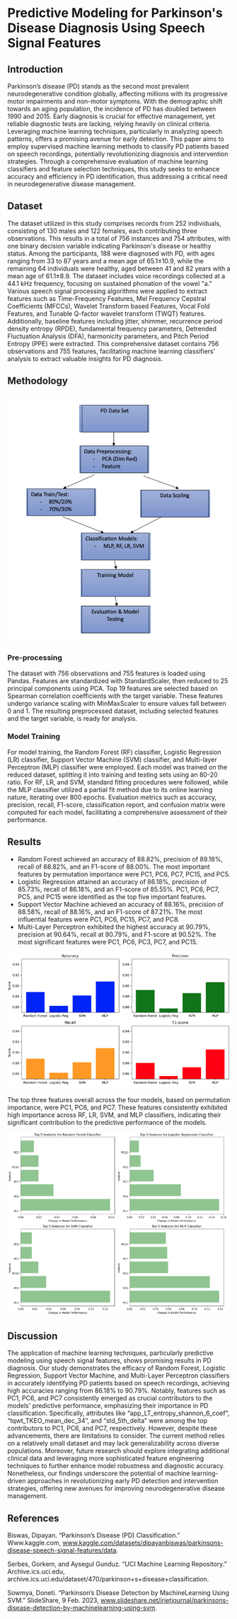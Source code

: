 # Predictive Modeling for Parkinson's Disease Diagnosis Using Speech Signal Features

## Introduction

Parkinson’s disease (PD) stands as the second most prevalent neurodegenerative condition globally, affecting millions with its progressive motor impairments and non-motor symptoms. With the demographic shift towards an aging population, the incidence of PD has doubled between 1990 and 2015. Early diagnosis is crucial for effective management, yet reliable diagnostic tests are lacking, relying heavily on clinical criteria. Leveraging machine learning techniques, particularly in analyzing speech patterns, offers a promising avenue for early detection. This paper aims to employ supervised machine learning methods to classify PD patients based on speech recordings, potentially revolutionizing diagnosis and intervention strategies. Through a comprehensive evaluation of machine learning classifiers and feature selection techniques, this study seeks to enhance accuracy and efficiency in PD identification, thus addressing a critical need in neurodegenerative disease management.

## Dataset

The dataset utilized in this study comprises records from 252 individuals, consisting of 130 males and 122 females, each contributing three observations. This results in a total of 756 instances and 754 attributes, with one binary decision variable indicating Parkinson's disease or healthy status. Among the participants, 188 were diagnosed with PD, with ages ranging from 33 to 87 years and a mean age of 65.1±10.9, while the remaining 64 individuals were healthy, aged between 41 and 82 years with a mean age of 61.1±8.9. The dataset includes voice recordings collected at a 44.1 kHz frequency, focusing on sustained phonation of the vowel "a." Various speech signal processing algorithms were applied to extract features such as Time-Frequency Features, Mel Frequency Cepstral Coefficients (MFCCs), Wavelet Transform based Features, Vocal Fold Features, and Tunable Q-factor wavelet transform (TWQT) features. Additionally, baseline features including jitter, shimmer, recurrence period density entropy (RPDE), fundamental frequency parameters, Detrended Fluctuation Analysis (DFA), harmonicity parameters, and Pitch Period Entropy (PPE) were extracted. This comprehensive dataset contains 756 observations and 755 features, facilitating machine learning classifiers' analysis to extract valuable insights for PD diagnosis.

## Methodology

![Parkinson's Disease Image](files/PD_ML_Outline.png)

### Pre-processing

The dataset with 756 observations and 755 features is loaded using Pandas. Features are standardized with StandardScaler, then reduced to 25 principal components using PCA. Top 19 features are selected based on Spearman correlation coefficients with the target variable. These features undergo variance scaling with MinMaxScaler to ensure values fall between 0 and 1. The resulting preprocessed dataset, including selected features and the target variable, is ready for analysis.

### Model Training

For model training, the Random Forest (RF) classifier, Logistic Regression (LR) classifier, Support Vector Machine (SVM) classifier, and Multi-layer Perceptron (MLP) classifier were employed. Each model was trained on the reduced dataset, splitting it into training and testing sets using an 80-20 ratio. For RF, LR, and SVM, standard fitting procedures were followed, while the MLP classifier utilized a partial fit method due to its online learning nature, iterating over 800 epochs. Evaluation metrics such as accuracy, precision, recall, F1-score, classification report, and confusion matrix were computed for each model, facilitating a comprehensive assessment of their performance.

## Results

- Random Forest achieved an accuracy of 88.82%, precision of 89.18%, recall of 88.82%, and an F1-score of 88.00%. The most important features by permutation importance were PC1, PC6, PC7, PC15, and PC5.
- Logistic Regression attained an accuracy of 86.18%, precision of 85.73%, recall of 86.18%, and an F1-score of 85.55%. PC1, PC6, PC7, PC5, and PC15 were identified as the top five important features.
- Support Vector Machine achieved an accuracy of 88.16%, precision of 88.58%, recall of 88.16%, and an F1-score of 87.21%. The most influential features were PC1, PC6, PC15, PC7, and PC8.
- Multi-Layer Perceptron exhibited the highest accuracy at 90.79%, precision at 90.64%, recall at 90.79%, and F1-score at 90.52%. The most significant features were PC1, PC6, PC3, PC7, and PC15.

![Model Accuracys](files/Model_Acc_ML_Class.png)

The top three features overall across the four models, based on permutation importance, were PC1, PC6, and PC7. These features consistently exhibited high importance across RF, LR, SVM, and MLP classifiers, indicating their significant contribution to the predictive performance of the models.

![Permutation Selection](files/Perm_Feat_ML_Class.png)


## Discussion

The application of machine learning techniques, particularly predictive modeling using speech signal features, shows promising results in PD diagnosis. Our study demonstrates the efficacy of Random Forest, Logistic Regression, Support Vector Machine, and Multi-Layer Perceptron classifiers in accurately identifying PD patients based on speech recordings, achieving high accuracies ranging from 86.18% to 90.79%. Notably, features such as PC1, PC6, and PC7 consistently emerged as crucial contributors to the models' predictive performance, emphasizing their importance in PD classification. Specifically, attributes like “app_LT_entropy_shannon_6_coef”, “tqwt_TKEO_mean_dec_34”, and “std_5th_delta” were among the top contributors to PC1, PC6, and PC7, respectively. However, despite these advancements, there are limitations to consider. The current method relies on a relatively small dataset and may lack generalizability across diverse populations. Moreover, future research should explore integrating additional clinical data and leveraging more sophisticated feature engineering techniques to further enhance model robustness and diagnostic accuracy. Nonetheless, our findings underscore the potential of machine learning-driven approaches in revolutionizing early PD detection and intervention strategies, offering new avenues for improving neurodegenerative disease management.

## References

Biswas, Dipayan. “Parkinson’s Disease (PD) Classification.” Www.kaggle.com, www.kaggle.com/datasets/dipayanbiswas/parkinsons-disease-speech-signal-features/data. 

Serbes, Gorkem, and Aysegul Gunduz. “UCI Machine Learning Repository.” Archive.ics.uci.edu, archive.ics.uci.edu/dataset/470/parkinson+s+disease+classification.

Sowmya, Doneti. “Parkinson’s Disease Detection by MachineLearning Using SVM.” SlideShare, 9 Feb. 2023, www.slideshare.net/irjetjournal/parkinsons-disease-detection-by-machinelearning-using-svm.

